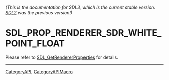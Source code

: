 ###### (This is the documentation for SDL3, which is the current stable version. [SDL2](https://wiki.libsdl.org/SDL2/) was the previous version!)
# SDL_PROP_RENDERER_SDR_WHITE_POINT_FLOAT

Please refer to [SDL_GetRendererProperties](SDL_GetRendererProperties) for details.

----
[CategoryAPI](CategoryAPI), [CategoryAPIMacro](CategoryAPIMacro)

